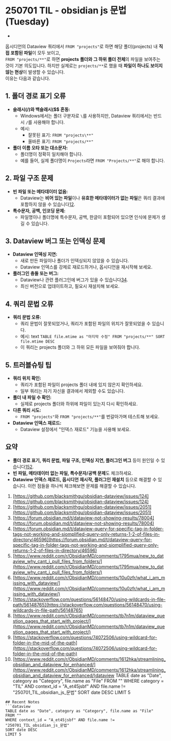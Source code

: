# 250701 TIL - obsidian js 문법 (Tuesday)
- 
옵시디언의 Dataview 쿼리에서 `FROM "projects"`로 하면 해당 폴더(projects) 내 **직접 포함된 파일**이 모두 보이고,  
`FROM "projects/**"`로 하면 **projects 폴더와 그 하위 폴더 전체**의 파일을 보여주는 것이 기본 의도입니다.
하지만 실제로는 `projects/**`로 했을 때 **파일이 하나도 보이지 않는 현상**이 발생할 수 있습니다.  
이유는 다음과 같습니다.
## 1. **폴더 경로 표기 오류**
- **슬래시(/)와 백슬래시($$ 혼동:**
    - Windows에서는 폴더 구분자로 `\`를 사용하지만, Dataview 쿼리에서는 반드시 `/`를 사용해야 합니다.
    - 예시:
        - 잘못된 표기: `FROM "projects\**"`
        - 올바른 표기: `FROM "projects/**"`
- **폴더 이름 오타 또는 대소문자:**
    - 폴더명이 정확히 일치해야 합니다.
    - 예를 들어, 실제 폴더명이 `Projects`라면 `FROM "Projects/**"`로 해야 합니다.
## 2. **파일 구조 문제**
- **빈 파일 또는 메타데이터 없음:**
    - Dataview는 **비어 있는 파일**이나 **유효한 메타데이터가 없는 파일**은 쿼리 결과에 포함하지 않을 수 있습니다[1](https://github.com/blacksmithgu/obsidian-dataview/issues/124)[2](https://github.com/blacksmithgu/obsidian-dataview/issues/2051).
- **특수문자, 공백, 인코딩 문제:**
    - 파일명이나 폴더명에 특수문자, 공백, 한글이 포함되어 있으면 인식에 문제가 생길 수 있습니다.
## 3. **Dataview 버그 또는 인덱싱 문제**
- **Dataview 인덱싱 지연:**
    - 새로 만든 파일이나 폴더가 인덱싱되지 않았을 수 있습니다.
    - Dataview 인덱스를 강제로 재로드하거나, 옵시디언을 재시작해 보세요.
- **플러그인 충돌 또는 버그:**
    - Dataview나 관련 플러그인에 버그가 있을 수 있습니다[3](https://forum.obsidian.md/t/dataview-not-showing-results/78004)[4](https://forum.obsidian.md/t/dataview-query-for-specific-tag-in-folder-tags-not-working-and-siomplified-query-only-returns-1-2-of-files-in-directory/46596).
    - 최신 버전으로 업데이트하고, 필요시 재설치해 보세요.
## 4. **쿼리 문법 오류**
- **쿼리 문법 오류:**
    - 쿼리 문법이 잘못되었거나, 쿼리가 포함된 파일의 위치가 잘못되었을 수 있습니다.
    - 예시:
        text
        `TABLE file.mtime as "마지막 수정" FROM "projects/**" SORT file.mtime DESC`
    - 이 쿼리는 projects 폴더와 그 하위 모든 파일을 보여줘야 합니다.
## 5. **트러블슈팅 팁**
- **쿼리 위치 확인:**
    - 쿼리가 포함된 파일이 projects 폴더 내에 있지 않은지 확인하세요.
    - 일부 쿼리는 자기 자신을 결과에서 제외할 수도 있습니다.
- **폴더 내 파일 수 확인:**
    - 실제로 projects 폴더와 하위에 파일이 있는지 다시 확인하세요.
- **다른 쿼리 시도:**
    - `FROM "projects"`와 `FROM "projects/**"`를 번갈아가며 테스트해 보세요.
- **Dataview 인덱스 재로드:**
    - Dataview 설정에서 "인덱스 재로드" 기능을 사용해 보세요.
## 요약
- **폴더 경로 표기, 쿼리 문법, 파일 구조, 인덱싱 지연, 플러그인 버그** 등이 원인일 수 있습니다[1](https://github.com/blacksmithgu/obsidian-dataview/issues/124)[5](https://www.reddit.com/r/ObsidianMD/comments/1795mua/new_to_dataview_why_cant_i_pull_files_from_folders/)[2](https://github.com/blacksmithgu/obsidian-dataview/issues/2051).
- **빈 파일, 메타데이터 없는 파일, 특수문자/공백 문제**도 체크하세요.
- **Dataview 인덱스 재로드, 옵시디언 재시작, 플러그인 재설치** 등으로 해결할 수 있습니다.
이런 점들을 하나씩 체크해보면 문제를 해결할 수 있습니다.
1. [https://github.com/blacksmithgu/obsidian-dataview/issues/124](https://github.com/blacksmithgu/obsidian-dataview/issues/124)
2. [https://github.com/blacksmithgu/obsidian-dataview/issues/2051](https://github.com/blacksmithgu/obsidian-dataview/issues/2051)
3. [https://forum.obsidian.md/t/dataview-not-showing-results/78004](https://forum.obsidian.md/t/dataview-not-showing-results/78004)
4. [https://forum.obsidian.md/t/dataview-query-for-specific-tag-in-folder-tags-not-working-and-siomplified-query-only-returns-1-2-of-files-in-directory/46596](https://forum.obsidian.md/t/dataview-query-for-specific-tag-in-folder-tags-not-working-and-siomplified-query-only-returns-1-2-of-files-in-directory/46596)
5. [https://www.reddit.com/r/ObsidianMD/comments/1795mua/new_to_dataview_why_cant_i_pull_files_from_folders/](https://www.reddit.com/r/ObsidianMD/comments/1795mua/new_to_dataview_why_cant_i_pull_files_from_folders/)
6. [https://www.reddit.com/r/ObsidianMD/comments/10u0zfr/what_i_am_missing_with_dataview/](https://www.reddit.com/r/ObsidianMD/comments/10u0zfr/what_i_am_missing_with_dataview/)
7. [https://stackoverflow.com/questions/56148470/using-wildcards-in-file-path/56148765](https://stackoverflow.com/questions/56148470/using-wildcards-in-file-path/56148765)
8. [https://www.reddit.com/r/ObsidianMD/comments/tb7n1m/dataview_question_pages_that_start_with_project/](https://www.reddit.com/r/ObsidianMD/comments/tb7n1m/dataview_question_pages_that_start_with_project/)
9. [https://stackoverflow.com/questions/74072506/using-wildcard-for-folder-in-the-mid-of-the-path](https://stackoverflow.com/questions/74072506/using-wildcard-for-folder-in-the-mid-of-the-path)
10. [https://www.reddit.com/r/ObsidianMD/comments/1612hka/streamlining_obsidian_and_dataview_for_enhanced/](https://www.reddit.com/r/ObsidianMD/comments/1612hka/streamlining_obsidian_and_dataview_for_enhanced/)dataview
TABLE date as "Date", category as "Category", file.name as "File"
FROM ""
WHERE category = "TIL" AND context_id = "A_et45jsbf" AND file.name != "250701_TIL_obsidian_js_문법"
SORT date DESC
LIMIT 5
```
## Recent Notes
```dataview
TABLE date as "Date", category as "Category", file.name as "File"
FROM ""
WHERE context_id = "A_et45jsbf" AND file.name != "250701_TIL_obsidian_js_문법"
SORT date DESC
LIMIT 5
```